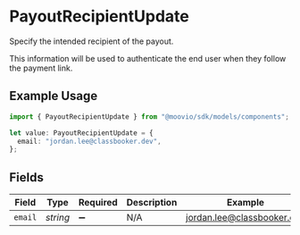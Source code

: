 # PayoutRecipientUpdate

Specify the intended recipient of the payout.

This information will be used to authenticate the end user when they follow the payment link.

## Example Usage

```typescript
import { PayoutRecipientUpdate } from "@moovio/sdk/models/components";

let value: PayoutRecipientUpdate = {
  email: "jordan.lee@classbooker.dev",
};
```

## Fields

| Field                      | Type                       | Required                   | Description                | Example                    |
| -------------------------- | -------------------------- | -------------------------- | -------------------------- | -------------------------- |
| `email`                    | *string*                   | :heavy_minus_sign:         | N/A                        | jordan.lee@classbooker.dev |